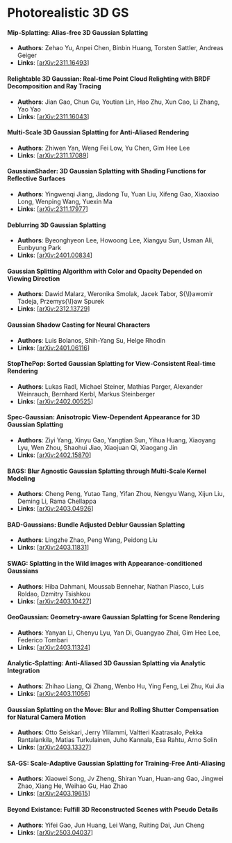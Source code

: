 # Photorealistic 3D GS

#### Mip-Splatting: Alias-free 3D Gaussian Splatting
- **Authors**: Zehao Yu, Anpei Chen, Binbin Huang, Torsten Sattler, Andreas Geiger
- **Links**: [[arXiv:2311.16493](https://arxiv.org/abs/2311.16493)]

#### Relightable 3D Gaussian: Real-time Point Cloud Relighting with BRDF Decomposition and Ray Tracing
- **Authors**: Jian Gao, Chun Gu, Youtian Lin, Hao Zhu, Xun Cao, Li Zhang, Yao Yao
- **Links**: [[arXiv:2311.16043](https://arxiv.org/abs/2311.16043)]

#### Multi-Scale 3D Gaussian Splatting for Anti-Aliased Rendering
- **Authors**: Zhiwen Yan, Weng Fei Low, Yu Chen, Gim Hee Lee
- **Links**: [[arXiv:2311.17089](https://arxiv.org/abs/2311.17089)]

#### GaussianShader: 3D Gaussian Splatting with Shading Functions for Reflective Surfaces
- **Authors**: Yingwenqi Jiang, Jiadong Tu, Yuan Liu, Xifeng Gao, Xiaoxiao Long, Wenping Wang, Yuexin Ma
- **Links**: [[arXiv:2311.17977](https://arxiv.org/abs/2311.17977)]

#### Deblurring 3D Gaussian Splatting
- **Authors**: Byeonghyeon Lee, Howoong Lee, Xiangyu Sun, Usman Ali, Eunbyung Park
- **Links**: [[arXiv:2401.00834](https://arxiv.org/abs/2401.00834)]

#### Gaussian Splitting Algorithm with Color and Opacity Depended on Viewing Direction
- **Authors**: Dawid Malarz, Weronika Smolak, Jacek Tabor, S{\l}awomir Tadeja, Przemys{\l}aw Spurek
- **Links**: [[arXiv:2312.13729](https://arxiv.org/abs/2312.13729)]

#### Gaussian Shadow Casting for Neural Characters
- **Authors**: Luis Bolanos, Shih-Yang Su, Helge Rhodin
- **Links**: [[arXiv:2401.06116](https://arxiv.org/abs/2401.06116)]

#### StopThePop: Sorted Gaussian Splatting for View-Consistent Real-time Rendering
- **Authors**: Lukas Radl, Michael Steiner, Mathias Parger, Alexander Weinrauch, Bernhard Kerbl, Markus Steinberger
- **Links**: [[arXiv:2402.00525](https://arxiv.org/abs/2402.00525)]

#### Spec-Gaussian: Anisotropic View-Dependent Appearance for 3D Gaussian Splatting
- **Authors**: Ziyi Yang, Xinyu Gao, Yangtian Sun, Yihua Huang, Xiaoyang Lyu, Wen Zhou, Shaohui Jiao, Xiaojuan Qi, Xiaogang Jin
- **Links**: [[arXiv:2402.15870](https://arxiv.org/abs/2402.15870)]

#### BAGS: Blur Agnostic Gaussian Splatting through Multi-Scale Kernel Modeling
- **Authors**: Cheng Peng, Yutao Tang, Yifan Zhou, Nengyu Wang, Xijun Liu, Deming Li, Rama Chellappa
- **Links**: [[arXiv:2403.04926](https://arxiv.org/abs/2403.04926)]

#### BAD-Gaussians: Bundle Adjusted Deblur Gaussian Splatting
- **Authors**: Lingzhe Zhao, Peng Wang, Peidong Liu
- **Links**: [[arXiv:2403.11831](https://arxiv.org/abs/2403.11831)]

#### SWAG: Splatting in the Wild images with Appearance-conditioned Gaussians
- **Authors**: Hiba Dahmani, Moussab Bennehar, Nathan Piasco, Luis Roldao, Dzmitry Tsishkou
- **Links**: [[arXiv:2403.10427](https://arxiv.org/abs/2403.10427)]

#### GeoGaussian: Geometry-aware Gaussian Splatting for Scene Rendering
- **Authors**: Yanyan Li, Chenyu Lyu, Yan Di, Guangyao Zhai, Gim Hee Lee, Federico Tombari
- **Links**: [[arXiv:2403.11324](https://arxiv.org/abs/2403.11324)]

#### Analytic-Splatting: Anti-Aliased 3D Gaussian Splatting via Analytic Integration
- **Authors**: Zhihao Liang, Qi Zhang, Wenbo Hu, Ying Feng, Lei Zhu, Kui Jia
- **Links**: [[arXiv:2403.11056](https://arxiv.org/abs/2403.11056)]

#### Gaussian Splatting on the Move: Blur and Rolling Shutter Compensation for Natural Camera Motion
- **Authors**: Otto Seiskari, Jerry Ylilammi, Valtteri Kaatrasalo, Pekka Rantalankila, Matias Turkulainen, Juho Kannala, Esa Rahtu, Arno Solin
- **Links**: [[arXiv:2403.13327](https://arxiv.org/abs/2403.13327)]

#### SA-GS: Scale-Adaptive Gaussian Splatting for Training-Free Anti-Aliasing
- **Authors**: Xiaowei Song, Jv Zheng, Shiran Yuan, Huan-ang Gao, Jingwei Zhao, Xiang He, Weihao Gu, Hao Zhao
- **Links**: [[arXiv:2403.19615](https://arxiv.org/abs/2403.19615)]

#### Beyond Existance: Fulfill 3D Reconstructed Scenes with Pseudo Details
- **Authors**: Yifei Gao, Jun Huang, Lei Wang, Ruiting Dai, Jun Cheng
- **Links**: [[arXiv:2503.04037](https://arxiv.org/abs/2503.04037)]



